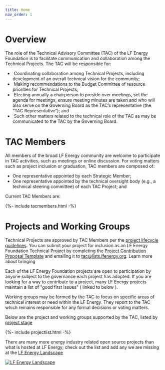 ```yaml
---
title: Home
nav_order: 1
---
```


# Overview

The role of the Technical Advisory Committee (TAC) of the LF Energy Foundation is to facilitate communication and collaboration among the Technical Projects. The TAC will be responsible for:

*  Coordinating collaboration among Technical Projects, including development of an overall technical vision for the community;
*  Making recommendations to the Budget Committee of resource priorities for Technical Projects;
*  Electing annually a chairperson to preside over meetings, set the agenda for meetings, ensure meeting minutes are taken and who will also serve on the Governing Board as the TAC’s representative (the “TAC Representative”); and
*  Such other matters related to the technical role of the TAC as may be communicated to the TAC by the Governing Board.

# TAC Members

All members of the broad LF Energy community are welcome to participate in TAC activities, such as meetings or online discussion. For voting matters such as project inclusion or graduation, TAC members are composed of:

* One representative appointed by each Strategic Member;
* One representative appointed by the technical oversight body (e.g., a technical steering committee) of each TAC Project; and

Current TAC Members are:

{%- include tacmembers.html -%}

# Projects and Working Groups 

Technical Projects are approved by TAC Members per the [project lifecycle guidelines](process/lifecycle). You can submit your project for inclusion as an LF Energy Foundation Technical Project by completing the [Project Contribution Proposal Template](process/proposal_template) and emailing it to [tac@lists.lfenergy.org](mailto:tac@lists.lfenergy.org). Learn more about bringing 

Each of the LF Energy Foundation projects are open to participation by anyone subject to the governance each project has adopted. If you are looking for a way to contribute to a project, many LF Energy projects maintain a list of "good first issues" ( linked to below ).

Working groups may be formed by the TAC to focus on specific areas of technical interest or need within the LF Energy.  They report to the TAC which remains responsible for any formal decisions or voting matters.

Below are the project and working groups supported by the TAC, listed by [project stage](process/lifecycle)

{%- include projectlist.html -%}

There are many more energy industry related open source projects than what is hosted at LF Energy; check out the list and add any we are missing at the [LF Energy Landscape](https://landscape.lfenergy.org)

[![LF Energy Landscape](https://landscape.lfenergy.org/images/landscape.png)](https://landscape.lfenergy.org)
